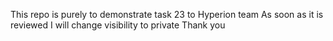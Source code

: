 This repo is purely to demonstrate task 23 to Hyperion team
As soon as it is reviewed I will change visibility to private
Thank you

